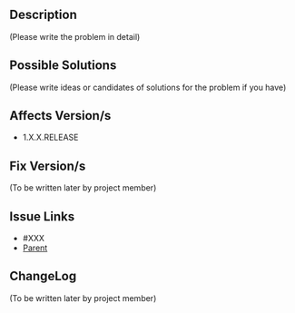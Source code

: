 ## Description
(Please write the problem in detail)

## Possible Solutions
(Please write ideas or candidates of solutions for the problem if you have)

## Affects Version/s
* 1.X.X.RELEASE

## Fix Version/s
(To be written later by project member)

## Issue Links
* #XXX
* [Parent](/macchinetta-cloud/issue-management/issues/XXX)

## ChangeLog
(To be written later by project member)